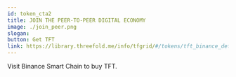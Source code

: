 ```yaml
---
id: token_cta2
title: JOIN THE PEER-TO-PEER DIGITAL ECONOMY
image: ./join_peer.png
slogan:
button: Get TFT
link: https://library.threefold.me/info/tfgrid/#/tokens/tft_binance_defi 
---
```

Visit Binance Smart Chain to buy TFT.
